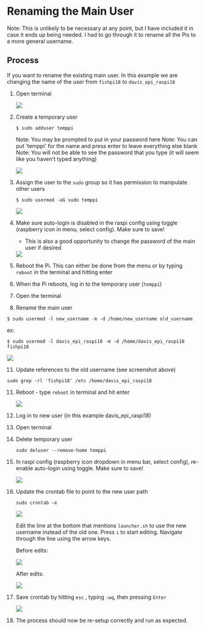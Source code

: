 # Renaming the Main User 
Note: This is unlikely to be necessary at any point, but I have included it in case it ends up being needed. I had to go through it to rename all the Pis to a more general username.

## Process
If you want to rename the existing main user. In this example we are changing the name of the user from `fishpi18` to `davis_epi_raspi18`

1. Open terminal

   <img src="screenshots/terminal.png">
   
2. Create a temporary user
   ```
   $ sudo adduser temppi
   ```
   Note: You may be prompted to put in your password here
   Note: You can put 'temppi' for the name and press enter to leave everything else blank
   Note: You will not be able to see the password that you type (it will seem like you haven't typed anything)

   <img src="screenshots/create_temppi_user.png">
   
4. Assign the user to the `sudo` group so it has permission to manipulate other users
   ```
   $ sudo usermod -aG sudo temppi
   ```

   <img src="screenshots/usermod_temppi.png">
   
5. Make sure auto-login is disabled in the raspi config using toggle (raspberry icon in menu, select config). Make sure to save!
   - This is also a good opportunity to change the password of the main user if desired

   <img src="screenshots/raspi_config_options.png">
   
7. Reboot the Pi. This can either be done from the menu or by typing `reboot` in the terminal and hitting enter
8. When the Pi reboots, log in to the temporary user (`temppi`)
9. Open the terminal
10. Rename the main user
   ```
   $ sudo usermod -l new_username -m -d /home/new_username old_username
   ```
   ex:
   ```
   $ sudo usermod -l davis_epi_raspi18 -m -d /home/davis_epi_raspi18 fishpi18
   ```

   <img src="screenshots/user_to_sudo_group.png">
   
11. Update references to the old username (see screenshot above)
   ```
   sudo grep -rl 'fishpi18' /etc /home/davis_epi_raspi18
   ```
11. Reboot - type `reboot` in terminal and hit enter

    <img src="screenshots/reboot.png">
    
12. Log in to new user (in this example davis_epi_raspi18)
13. Open terminal
14. Delete temporary user
    ```
    sudo deluser --remove-home temppi
    ```
    
15. In raspi config (raspberry icon dropdown in menu bar, select config), re-enable auto-login using toggle. Make sure to save!

    <img src="screenshots/raspi_config_options.png">
    
16. Update the crontab file to point to the new user path
    ```
    sudo crontab -e
    ```
    <img src="screenshots/crontab_term.png">
    
    Edit the line at the bottom that mentions `launcher.sh` to use the new username instead of the old one. Press `i` to start editing. Navigate through the line using the arrow keys. 

    Before edits:

    <img src="screenshots/crontab_file.png">

    After edits:

    <img src="screenshots/crontab_edited.png">
    
18. Save crontab by hitting `esc` , typing `:wq`, then pressing `Enter`

    <img src="screenshots/crontab_save.png">

19. The process should now be re-setup correctly and run as expected.
